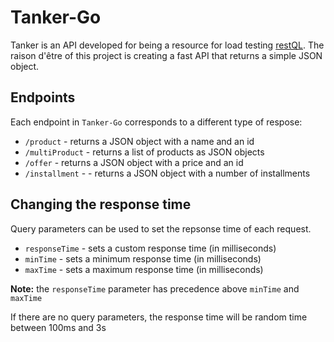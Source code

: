 # Tanker-Go

Tanker is an API developed for being a resource for load testing [restQL](http://restql.b2w.io). The raison d'être of this project is creating a fast API that returns a simple JSON object.

## Endpoints

Each endpoint in `Tanker-Go` corresponds to a different type of respose:

- `/product` - returns a JSON object with a name and an id
- `/multiProduct` - returns a list of products as JSON objects
- `/offer` - returns a JSON object with a price and an id
- `/installment` - - returns a JSON object with a number of installments

## Changing the response time

Query parameters can be used to set the repsonse time of each request.

- `responseTime` - sets a custom response time (in milliseconds)
- `minTime` - sets a minimum response time (in milliseconds)
- `maxTime` - sets a maximum response time (in milliseconds)

**Note:** the `responseTime` parameter has precedence above `minTime` and `maxTime`

If there are no query parameters, the response time will be random time between 100ms and 3s